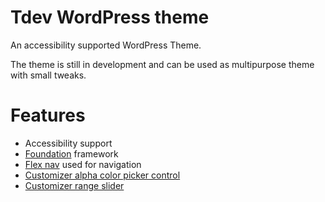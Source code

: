 # Tdev WordPress theme
An accessibility supported WordPress Theme.

The theme is still in development and can be used as multipurpose theme with small tweaks.

# Features

<ul>
  <li>Accessibility support</li>
  <li><a href="https://github.com/foundation/foundation-sites">Foundation</a> framework</li>
  <li><a href="https://github.com/mrjasonweaver/flexnav">Flex nav</a> used for navigation</li>
  <li><a href="https://github.com/BraadMartin/components/tree/master/customizer/alpha-color-picker">Customizer alpha color picker control</a></li>
  <li><a href="https://github.com/soderlind/class-customizer-range-value-control">Customizer range slider</a></li>
</ul>
